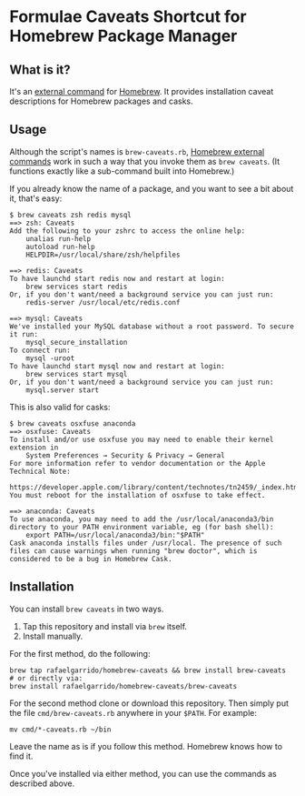 Formulae Caveats Shortcut for Homebrew Package Manager
================

## What is it?

It's an [external command][ec] for [Homebrew][h]. It provides installation caveat descriptions for Homebrew packages and casks.

[ec]: https://github.com/Homebrew/brew/blob/master/docs/External-Commands.md
[h]: https://github.com/Homebrew/brew

## Usage

Although the script's names is `brew-caveats.rb`, [Homebrew external
commands][ec] work in such a way that you invoke them as `brew caveats`. (It
functions exactly like a sub-command built into Homebrew.)

If you already know the name of a package, and you want to see a bit about it, that's easy:

    $ brew caveats zsh redis mysql
    ==> zsh: Caveats
    Add the following to your zshrc to access the online help:
        unalias run-help
        autoload run-help
        HELPDIR=/usr/local/share/zsh/helpfiles
    
    ==> redis: Caveats
    To have launchd start redis now and restart at login:
        brew services start redis
    Or, if you don't want/need a background service you can just run:
        redis-server /usr/local/etc/redis.conf
    
    ==> mysql: Caveats
    We've installed your MySQL database without a root password. To secure it run:
        mysql_secure_installation
    To connect run:
        mysql -uroot
    To have launchd start mysql now and restart at login:
        brew services start mysql
    Or, if you don't want/need a background service you can just run:
        mysql.server start

This is also valid for casks:

    $ brew caveats osxfuse anaconda
    ==> osxfuse: Caveats
    To install and/or use osxfuse you may need to enable their kernel extension in
        System Preferences → Security & Privacy → General
    For more information refer to vendor documentation or the Apple Technical Note:
        https://developer.apple.com/library/content/technotes/tn2459/_index.html
    You must reboot for the installation of osxfuse to take effect.
    
    ==> anaconda: Caveats
    To use anaconda, you may need to add the /usr/local/anaconda3/bin directory to your PATH environment variable, eg (for bash shell):
        export PATH=/usr/local/anaconda3/bin:"$PATH"
    Cask anaconda installs files under /usr/local. The presence of such files can cause warnings when running "brew doctor", which is considered to be a bug in Homebrew Cask.
    

## Installation

You can install `brew caveats` in two ways.

1. Tap this repository and install via `brew` itself.
1. Install manually.

For the first method, do the following:

    brew tap rafaelgarrido/homebrew-caveats && brew install brew-caveats
    # or directly via:
    brew install rafaelgarrido/homebrew-caveats/brew-caveats

For the second method clone or download this repository. Then simply put the file `cmd/brew-caveats.rb` anywhere in your `$PATH`. For example:

    mv cmd/*-caveats.rb ~/bin

Leave the name as is if you follow this method. Homebrew knows how to find it.

Once you've installed via either method, you can use the commands as described above.
